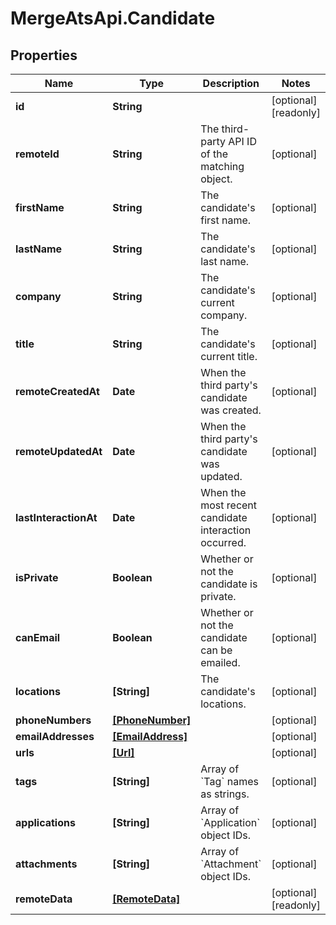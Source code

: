 # MergeAtsApi.Candidate

## Properties

Name | Type | Description | Notes
------------ | ------------- | ------------- | -------------
**id** | **String** |  | [optional] [readonly] 
**remoteId** | **String** | The third-party API ID of the matching object. | [optional] 
**firstName** | **String** | The candidate&#39;s first name. | [optional] 
**lastName** | **String** | The candidate&#39;s last name. | [optional] 
**company** | **String** | The candidate&#39;s current company. | [optional] 
**title** | **String** | The candidate&#39;s current title. | [optional] 
**remoteCreatedAt** | **Date** | When the third party&#39;s candidate was created. | [optional] 
**remoteUpdatedAt** | **Date** | When the third party&#39;s candidate was updated. | [optional] 
**lastInteractionAt** | **Date** | When the most recent candidate interaction occurred. | [optional] 
**isPrivate** | **Boolean** | Whether or not the candidate is private. | [optional] 
**canEmail** | **Boolean** | Whether or not the candidate can be emailed. | [optional] 
**locations** | **[String]** | The candidate&#39;s locations. | [optional] 
**phoneNumbers** | [**[PhoneNumber]**](PhoneNumber.md) |  | [optional] 
**emailAddresses** | [**[EmailAddress]**](EmailAddress.md) |  | [optional] 
**urls** | [**[Url]**](Url.md) |  | [optional] 
**tags** | **[String]** | Array of &#x60;Tag&#x60; names as strings. | [optional] 
**applications** | **[String]** | Array of &#x60;Application&#x60; object IDs. | [optional] 
**attachments** | **[String]** | Array of &#x60;Attachment&#x60; object IDs. | [optional] 
**remoteData** | [**[RemoteData]**](RemoteData.md) |  | [optional] [readonly] 


